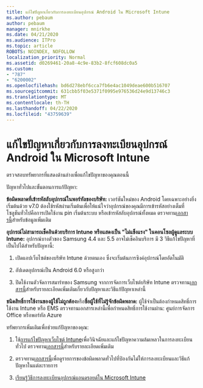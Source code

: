```yaml
---
title: แก้ไขปัญหาเกี่ยวกับการลงทะเบียนอุปกรณ์ Android ใน Microsoft Intune
ms.author: pebaum
author: pebaum
manager: mnirkhe
ms.date: 04/21/2020
ms.audience: ITPro
ms.topic: article
ROBOTS: NOINDEX, NOFOLLOW
localization_priority: Normal
ms.assetid: d0269461-20a8-4c9e-83b2-8fcf608dc0a5
ms.custom:
- "787"
- "6200002"
ms.openlocfilehash: bd6d278ebf6cca7fb6e4ac1049deae600b516707
ms.sourcegitcommit: 631cbb5f03e5371f0995e976536d24e9d13746c3
ms.translationtype: MT
ms.contentlocale: th-TH
ms.lasthandoff: 04/22/2020
ms.locfileid: "43759639"
---
```

# <a name="troubleshoot-issues-with-enrolling-android-devices-in-microsoft-intune"></a>แก้ไขปัญหาเกี่ยวกับการลงทะเบียนอุปกรณ์ Android ใน Microsoft Intune

ตรวจสอบทรัพยากรที่แสดงด้านล่างเพื่อแก้ไขปัญหาของคุณตอนนี้
  
ปัญหาทั่วไปและขั้นตอนการแก้ปัญหา:
  
 **ข้อผิดพลาดที่เข้ารหัสลับอุปกรณ์ในพอร์ทัลของบริษัท:** เวอร์ชันใหม่ของ Android โดยเฉพาะอย่างยิ่งเริ่มต้นด้วย v7.0 ต้องใช้รหัสผ่านเริ่มต้นเพื่อให้แน่ใจว่าอุปกรณ์ของคุณมีการเข้ารหัสอย่างเต็มที่ โซลูชันทั่วไปคือการเปิดใช้งาน pin เริ่มต้นระบบ หรือเข้ารหัสลับอุปกรณ์ทั้งหมด ตรวจทาน[เอกสารนี้](https://docs.microsoft.com/intune-user-help/your-device-appears-encrypted-but-cp-says-otherwise-android)สําหรับข้อมูลเพิ่มเติม
  
 **อุปกรณ์ไม่สามารถเช็คอินด้วยบริการ Intune หรือแสดงเป็น "ไม่แข็งแรง" ในคอนโซลผู้ดูแลระบบ Intune:** อุปกรณ์บางตัวของ Samsung 4.4 และ 5.5 อาจไม่เช็คอินบริการ มี 3 วิธีแก้ไขปัญหาที่เป็นไปได้สําหรับปัญหานี้:
  
1. เปิดแอปเว็บไซต์ของบริษัท Intune ด้วยตนเอง ซึ่งจะเริ่มต้นการซิงค์อุปกรณ์โดยอัตโนมัติ

2. อัปเดตอุปกรณ์เป็น Android 6.0 หรือสูงกว่า

3. ปิดใช้งานตัวจัดการสมาร์ทของ Samsung จากการจัดการเว็บไซต์บริษัท Intune ตรวจทาน[เอกสารนี้](https://docs.microsoft.com/intune-classic/troubleshoot/troubleshoot-device-enrollment-in-intune#devices-fail-to-check-in-with-the-intune-service-and-display-as-unhealthy-in-the-intune-admin-console)สําหรับรายละเอียดเพิ่มเติมเกี่ยวกับปัญหาและวิธีแก้ปัญหาเหล่านี้

 **ชนิดสิทธิ์การใช้งานของผู้ใช้ไม่ถูกต้อง**หรือ**ชื่อผู้ใช้ที่ไม่รู้จักข้อผิดพลาด:** ผู้ใช้จําเป็นต้องกําหนดสิทธิ์การใช้งาน Intune หรือ EMS ตรวจทานเอกสารเหล่านี้เพื่อกําหนดสิทธิ์การใช้งานผ่าน: ศูนย์การจัดการ Office หรือพอร์ทัล Azure
  
ทรัพยากรเพิ่มเติมเพื่อช่วยแก้ปัญหาของคุณ:
  
1. ใช้[การแก้ไขปัญหาเว็บไซต์ Intune](https://devicemanagement.microsoft.com/#blade/Microsoft_Intune_DeviceSettings/TroubleshootBlade)เพื่อวินิจฉัยและแก้ไขปัญหาความล้มเหลวในการลงทะเบียนทั่วไป ตรวจทาน[เอกสารนี้](https://docs.microsoft.com/intune/help-desk-operators)สําหรับรายละเอียดเพิ่มเติม

2. ตรวจทาน[เอกสารนี้](https://docs.microsoft.com/intune-classic/Troubleshoot/troubleshoot-device-enrollment-in-intune)เพื่อดูรายการของข้อผิดพลาดทั่วไปที่ป้องกันไม่ให้การลงทะเบียนและวิธีแก้ปัญหาในแต่ละรายการ

3. [เรียนรู้วิธีการลงทะเบียนอุปกรณ์แอนดรอยด์ใน Microsoft Intune](https://docs.microsoft.com/intune/android-enroll)
